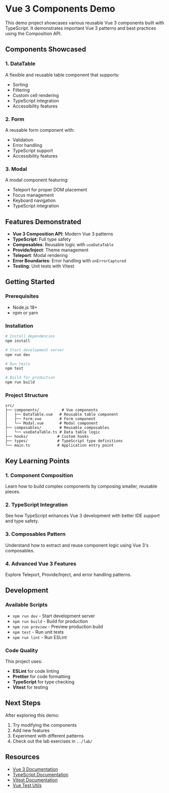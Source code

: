 # Vue 3 Components Demo

This demo project showcases various reusable Vue 3 components built with TypeScript. It demonstrates important Vue 3 patterns and best practices using the Composition API.

## Components Showcased

### 1. DataTable

A flexible and reusable table component that supports:

- Sorting
- Filtering
- Custom cell rendering
- TypeScript integration
- Accessibility features

### 2. Form

A reusable form component with:

- Validation
- Error handling
- TypeScript support
- Accessibility features

### 3. Modal

A modal component featuring:

- Teleport for proper DOM placement
- Focus management
- Keyboard navigation
- TypeScript integration

## Features Demonstrated

- **Vue 3 Composition API**: Modern Vue 3 patterns
- **TypeScript**: Full type safety
- **Composables**: Reusable logic with `useDataTable`
- **Provide/Inject**: Theme management
- **Teleport**: Modal rendering
- **Error Boundaries**: Error handling with `onErrorCaptured`
- **Testing**: Unit tests with Vitest

## Getting Started

### Prerequisites

- Node.js 18+
- npm or yarn

### Installation

```bash
# Install dependencies
npm install

# Start development server
npm run dev

# Run tests
npm test

# Build for production
npm run build
```

### Project Structure

```
src/
├── components/          # Vue components
│   ├── DataTable.vue   # Reusable table component
│   ├── Form.vue        # Form component
│   └── Modal.vue       # Modal component
├── composables/        # Reusable composables
│   └── useDataTable.ts # Data table logic
├── hooks/             # Custom hooks
├── types/             # TypeScript type definitions
└── main.ts            # Application entry point
```

## Key Learning Points

### 1. Component Composition

Learn how to build complex components by composing smaller, reusable pieces.

### 2. TypeScript Integration

See how TypeScript enhances Vue 3 development with better IDE support and type safety.

### 3. Composables Pattern

Understand how to extract and reuse component logic using Vue 3's composables.

### 4. Advanced Vue 3 Features

Explore Teleport, Provide/Inject, and error handling patterns.

## Development

### Available Scripts

- `npm run dev` - Start development server
- `npm run build` - Build for production
- `npm run preview` - Preview production build
- `npm test` - Run unit tests
- `npm run lint` - Run ESLint

### Code Quality

This project uses:

- **ESLint** for code linting
- **Prettier** for code formatting
- **TypeScript** for type checking
- **Vitest** for testing

## Next Steps

After exploring this demo:

1. Try modifying the components
2. Add new features
3. Experiment with different patterns
4. Check out the lab exercises in `../lab/`

## Resources

- [Vue 3 Documentation](https://vuejs.org/)
- [TypeScript Documentation](https://www.typescriptlang.org/)
- [Vitest Documentation](https://vitest.dev/)
- [Vue Test Utils](https://test-utils.vuejs.org/)